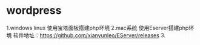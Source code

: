 # wordpress
1.windows linux 使用宝塔面板搭建php环境
2.mac系统 使用Eserver搭建php环境  软件地址：https://github.com/xianyunleo/EServer/releases
3.
